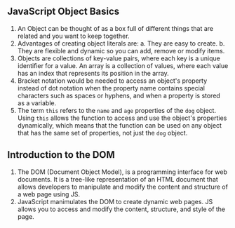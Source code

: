## JavaScript Object Basics

1. An Object can be thought of as a box full of different things that are related and you want to keep together.
2. Advantages of creating object literals are:
   a. They are easy to create.
   b. They are flexible and dynamic so you can add, remove or modify items.
3. Objects are collections of key-value pairs, where each key is a unique identifier for a value. An array is a collection of values, where each value has an index that represents its position in the array.
4. Bracket notation would be needed to access an object's property instead of dot notation when the property name contains special characters such as spaces or hyphens, and when a property is stored as a variable.
5. The term `this` refers to the `name` and `age` properties of the `dog` object. Using `this` allows the function to access and use the object's properties dynamically, which means that the function can be used on any object that has the same set of properties, not just the `dog` object.

## Introduction to the DOM

1. The DOM (Document Object Model), is a programming interface for web documents. It is a tree-like representation of an HTML document that allows developers to manipulate and modify the content and structure of a web page using JS.
2. JavaScript manimulates the DOM to create dynamic web pages. JS allows you to access and modify the content, structure, and style of the page.
